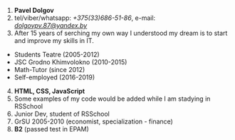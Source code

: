 1. **Pavel Dolgov**
2. tel/viber/whatsapp: *+375(33)686-51-86*, e-mail: *dolgovpv.87@yandex.by*
3. After 15 years of serching my own way I understood my dream is to start and improve my skills in IT. 
  * Students Teatre (2005-2012)
  * JSC Grodno Khimvolokno (2010-2015)
  * Math-Tutor (since 2012)
  * Self-employed (2016-2019)
4. **HTML, CSS, JavaScript**
5. Some examples of my code would be added while I am stadying in RSSchool
6. Junior Dev, student of RSSchool
7. GrSU 2005-2010 (economist, specialization - finance)
8. **B2** (passed test in EPAM)
